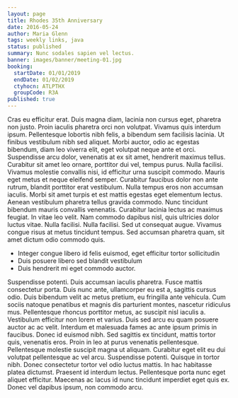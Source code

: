 ```yaml
---
layout: page
title: Rhodes 35th Anniversary
date: 2016-05-24
author: Maria Glenn
tags: weekly links, java
status: published
summary: Nunc sodales sapien vel lectus.
banner: images/banner/meeting-01.jpg
booking:
  startDate: 01/01/2019
  endDate: 01/02/2019
  ctyhocn: ATLPTHX
  groupCode: R3A
published: true
---
```

Cras eu efficitur erat. Duis magna diam, lacinia non cursus eget, pharetra non justo. Proin iaculis pharetra orci non volutpat. Vivamus quis interdum ipsum. Pellentesque lobortis nibh felis, a bibendum sem facilisis lacinia. Ut finibus vestibulum nibh sed aliquet. Morbi auctor, odio ac egestas bibendum, diam leo viverra elit, eget volutpat neque ante et orci. Suspendisse arcu dolor, venenatis at ex sit amet, hendrerit maximus tellus. Curabitur sit amet leo ornare, porttitor dui vel, tempus purus. Nulla facilisi. Vivamus molestie convallis nisi, id efficitur urna suscipit commodo.
Mauris eget metus et neque eleifend semper. Curabitur faucibus dolor non ante rutrum, blandit porttitor erat vestibulum. Nulla tempus eros non accumsan iaculis. Morbi sit amet turpis et est mattis egestas eget elementum lectus. Aenean vestibulum pharetra tellus gravida commodo. Nunc tincidunt bibendum mauris convallis venenatis. Curabitur lacinia lectus ac maximus feugiat. In vitae leo velit. Nam commodo dapibus nisl, quis ultricies dolor luctus vitae. Nulla facilisi. Nulla facilisi. Sed ut consequat augue. Vivamus congue risus at metus tincidunt tempus. Sed accumsan pharetra quam, sit amet dictum odio commodo quis.

* Integer congue libero id felis euismod, eget efficitur tortor sollicitudin
* Duis posuere libero sed blandit vestibulum
* Duis hendrerit mi eget commodo auctor.

Suspendisse potenti. Duis accumsan iaculis pharetra. Fusce mattis consectetur porta. Duis nunc ante, ullamcorper eu est a, sagittis cursus odio. Duis bibendum velit ac metus pretium, eu fringilla ante vehicula. Cum sociis natoque penatibus et magnis dis parturient montes, nascetur ridiculus mus. Pellentesque rhoncus porttitor metus, ac suscipit nisl iaculis a. Vestibulum efficitur non lorem et varius. Duis sed arcu eu quam posuere auctor ac ac velit. Interdum et malesuada fames ac ante ipsum primis in faucibus. Donec id euismod nibh.
Sed sagittis ex tincidunt, mattis tortor quis, venenatis eros. Proin in leo at purus venenatis pellentesque. Pellentesque molestie suscipit magna ut aliquam. Curabitur eget elit eu dui volutpat pellentesque ac vel arcu. Suspendisse potenti. Quisque in tortor nibh. Donec consectetur tortor vel odio luctus mattis. In hac habitasse platea dictumst. Praesent id interdum lectus. Pellentesque porta nunc eget aliquet efficitur. Maecenas ac lacus id nunc tincidunt imperdiet eget quis ex. Donec vel dapibus ipsum, non commodo arcu.
